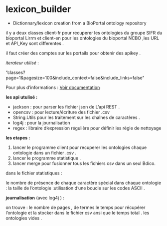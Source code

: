 # lexicon_builder
* Dictionnary/lexicon creation from a BioPortal ontology repository

il y a deux classes  client-fr pour  recuperer les ontologies du groupe SIFR du bioportal Lirrm  et client-en pour les ontologies du bioportal NCBO  ,les  URL et API_Key sont differentes .




il faut créer des comptes sur les portails pour obtenir des apikey  .


*iterateur utilisé* : 

“classes?page=1&pagesize=100&include_context=false&include_links=false"


 Pour plus  d’informations  : 
[ Voir documentation ](http://data.bioontology.org/documentation)


**les api utulisé :**

- jackson : pour parser les fichier json de L’api REST .
- opencsv : pour lecture/écriture des fichier .csv
- String.Utils pour les traitement  sur les chaînes de caractères .
- log4j : pour la journalisation 
- regex : libraire d’expression régulière pour définir les règle de nettoyage 

**les etapes  :**

1. lancer le programme client  pour recuperer les ontologies chaque ontologie dans un fichier .csv .
2. lancer le programme statistique  .
3. lancer merge   pour fusionner tous les fichiers csv dans un seul Bdico.

 dans le fichier statistiques :
 
le nombre de présence de chaque caractère spécial dans chaque ontologie :
la taille de l’ontologie :utilisation d’une boucle sur les  codes ASCII .

**journalisation** (avec log4j  ) :

on trouve :
le nombre de pages , de termes 
le temps pour récupérer l’ontologie et la stocker dans le fichier csv ansi que le temps total   .
les ontologies vides .
